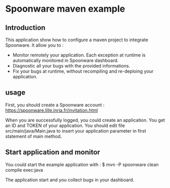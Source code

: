 # Spoonware maven example

## Introduction
This application show how to configure a maven project to integrate Spoonware.  It allow you to :
- Monitor remotely your application. Each exception at runtime is automatically monitored in Spoonware dashboard.
- Diagnostic all your bugs with the provided informations.
- Fix your bugs at runtime, without recompiling and re-deploing your application.

## usage

First, you should create a Spoonware account : https://spoonware.lille.inria.fr/invitation.html

When you are successfully logged, you could create an application. You get an ID and TOKEN of your application. You should edit file src/main/java/Main.java to insert your application parameter in first statement of main method.

## Start application and monitor

You could start the example application with :
$ mvn -P spoonware clean compile exec:java

The application start and you collect bugs in your dashboard.
